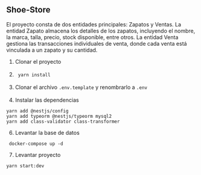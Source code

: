 ## Shoe-Store
El proyecto consta de dos entidades principales: Zapatos y Ventas. La entidad Zapato almacena los detalles de los zapatos, incluyendo el nombre, la marca, talla, precio, stock disponible, entre otros. La entidad Venta gestiona las transacciones individuales de venta, donde cada venta está vinculada a un zapato y su cantidad.

1. Clonar el proyecto<br><br>
2. ```` yarn install```` <br><br>
3. Clonar el archivo ````.env.template```` y renombrarlo a ```.env```<br><br>
5. Instalar las dependencias
```
yarn add @nestjs/config 
yarn add typeorm @nestjs/typeorm mysql2
yarn add class-validator class-transformer
```

6. Levantar la base de datos
```
 docker-compose up -d
```
7. Levantar proyecto 
```
yarn start:dev
```